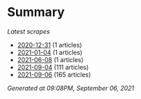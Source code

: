# Summary
*Latest scrapes*
* [2020-12-31](https://github.com/nuuuwan/news_lk/blob/data/news_lk.2020-12-31.json) (1 articles)
* [2021-01-04](https://github.com/nuuuwan/news_lk/blob/data/news_lk.2021-01-04.json) (1 articles)
* [2021-06-08](https://github.com/nuuuwan/news_lk/blob/data/news_lk.2021-06-08.json) (1 articles)
* [2021-09-04](https://github.com/nuuuwan/news_lk/blob/data/news_lk.2021-09-04.json) (111 articles)
* [2021-09-06](https://github.com/nuuuwan/news_lk/blob/data/news_lk.2021-09-06.json) (165 articles)

*Generated at 09:08PM, September 06, 2021*